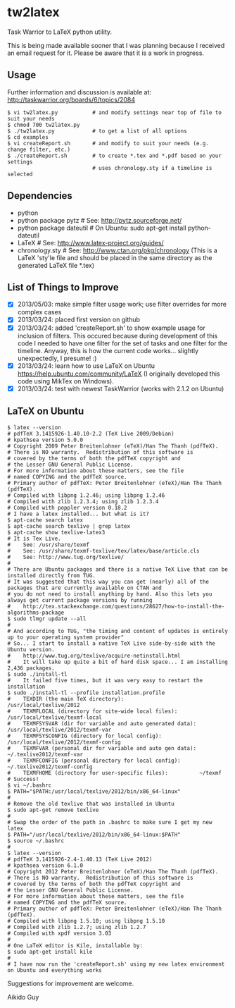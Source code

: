 tw2latex
========

Task Warrior to LaTeX python utility.

This is being made available sooner that I was planning because I received an email request
for it. Please be aware that it is a work in progress.

Usage
-----
Further information and discussion is available at: http://taskwarrior.org/boards/6/topics/2084

    $ vi tw2latex.py           # and modify settings near top of file to suit your needs
    $ chmod 700 tw2latex.py
    $ ./tw2latex.py            # to get a list of all options
    $ cd examples
    $ vi createReport.sh       # and modify to suit your needs (e.g. change filter, etc.)
    $ ./createReport.sh        # to create *.tex and *.pdf based on your settings
                               # uses chronology.sty if a timeline is selected

Dependencies
------------
- python
- python package pytz                 # See: http://pytz.sourceforge.net/
- python package dateutil             # On Ubuntu: sudo apt-get install python-dateutil
- LaTeX                               # See: http://www.latex-project.org/guides/
- chronology.sty                      # See: http://www.ctan.org/pkg/chronology
  (This is a LaTeX 'sty'le file and should be placed in the same directory as the generated LaTeX file *.tex)

List of Things to Improve
-------------------------
- [X] 2013/05/03: make simple filter usage work; use filter overrides for more complex cases
- [X] 2013/03/24: placed first version on github
- [X] 2013/03/24: added 'createReport.sh' to show example usage for inclusion of filters. This occured because
      during development of this code I needed to have one filter for the set of tasks and one filter
      for the timeline. Anyway, this is how the current code works... slightly unexpectedly, I presume! :)
- [X] 2013/03/24: learn how to use LaTeX on Ubuntu https://help.ubuntu.com/community/LaTeX (I originally developed this code using MikTex on Windows).
- [X] 2013/03/24: test with newest TaskWarrior (works with 2.1.2 on Ubuntu)

LaTeX on Ubuntu
---------------
    $ latex --version
    # pdfTeX 3.1415926-1.40.10-2.2 (TeX Live 2009/Debian)
    # kpathsea version 5.0.0
    # Copyright 2009 Peter Breitenlohner (eTeX)/Han The Thanh (pdfTeX).
    # There is NO warranty.  Redistribution of this software is
    # covered by the terms of both the pdfTeX copyright and
    # the Lesser GNU General Public License.
    # For more information about these matters, see the file
    # named COPYING and the pdfTeX source.
    # Primary author of pdfTeX: Peter Breitenlohner (eTeX)/Han The Thanh (pdfTeX).
    # Compiled with libpng 1.2.46; using libpng 1.2.46
    # Compiled with zlib 1.2.3.4; using zlib 1.2.3.4
    # Compiled with poppler version 0.18.2
    # I have a latex installed... but what is it?
    $ apt-cache search latex
    $ apt-cache search texlive | grep latex
    $ apt-cache show texlive-latex3
    # It is Tex Live.
    #    See: /usr/share/texmf
    #    See: /usr/share/texmf-texlive/tex/latex/base/article.cls
    #    See: http://www.tug.org/texlive/
    #
    # There are Ubuntu packages and there is a native TeX Live that can be installed directly from TUG.
    # It was suggested that this way you can get (nearly) all of the packages that are currently available on CTAN and
    # you do not need to install anything by hand. Also this lets you always get current package versions by running
    #    http://tex.stackexchange.com/questions/28627/how-to-install-the-algorithms-package
    $ sudo tlmgr update --all
    #
    # And according to TUG, "the timing and content of updates is entirely up to your operating system provider"
    # So... I start to install a native TeX Live side-by-side with the Ubuntu version.
    #    http://www.tug.org/texlive/acquire-netinstall.html
    #    It will take up quite a bit of hard disk space... I am installing 2,436 packages.
    $ sudo ./install-tl
    #    It failed five times, but it was very easy to restart the installation
    $ sudo ./install-tl --profile installation.profile
    #    TEXDIR (the main TeX directory):                        /usr/local/texlive/2012
    #    TEXMFLOCAL (directory for site-wide local files):       /usr/local/texlive/texmf-local
    #    TEXMFSYSVAR (dir for variable and auto generated data): /usr/local/texlive/2012/texmf-var
    #    TEXMFSYSCONFIG (directory for local config):            /usr/local/texlive/2012/texmf-config
    #    TEXMFVAR (personal dir for variable and auto gen data): ~/.texlive2012/texmf-var
    #    TEXMFCONFIG (personal directory for local config):      ~/.texlive2012/texmf-config
    #    TEXMFHOME (directory for user-specific files):          ~/texmf
    # Success!
    $ vi ~/.bashrc
    $ PATH="$PATH:/usr/local/texlive/2012/bin/x86_64-linux"
    #
    # Remove the old texlive that was installed in Ubuntu
    $ sudo apt-get remove texlive
    #
    # Swap the order of the path in .bashrc to make sure I get my new latex
    $ PATH="/usr/local/texlive/2012/bin/x86_64-linux:$PATH"
    $ source ~/.bashrc
    #
    $ latex --version
    # pdfTeX 3.1415926-2.4-1.40.13 (TeX Live 2012)
    # kpathsea version 6.1.0
    # Copyright 2012 Peter Breitenlohner (eTeX)/Han The Thanh (pdfTeX).
    # There is NO warranty.  Redistribution of this software is
    # covered by the terms of both the pdfTeX copyright and
    # the Lesser GNU General Public License.
    # For more information about these matters, see the file
    # named COPYING and the pdfTeX source.
    # Primary author of pdfTeX: Peter Breitenlohner (eTeX)/Han The Thanh (pdfTeX).
    # Compiled with libpng 1.5.10; using libpng 1.5.10
    # Compiled with zlib 1.2.7; using zlib 1.2.7
    # Compiled with xpdf version 3.03
    #
    # One LaTeX editor is Kile, installable by:
    $ sudo apt-get install kile
    #
    # I have now run the 'createReport.sh' using my new latex environment on Ubuntu and everything works

Suggestions for improvement are welcome.

Aikido Guy
